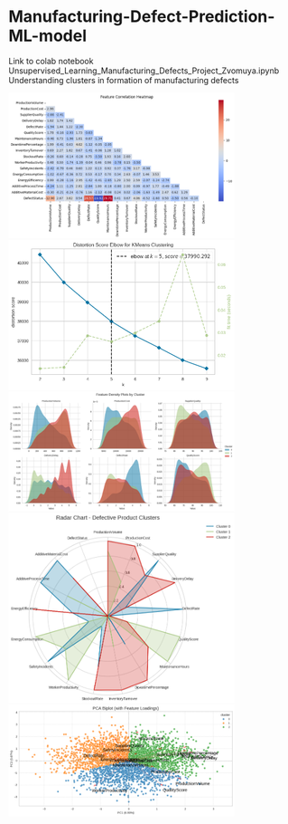 # Manufacturing-Defect-Prediction-ML-model
Link to colab notebook Unsupervised_Learning_Manufacturing_Defects_Project_Zvomuya.ipynb
Understanding clusters in formation of manufacturing defects

<img src='Correlation Matrix.png' width=400> 
<img src='Distortion Score Elbow for Kmeans Clustering.png' width=400> 
<img src='Feature Density Plot.png' width=400> 
<img src='Radar Chart.png' width=400> 
<img src='PCA BiPlot.png' width=400> 
